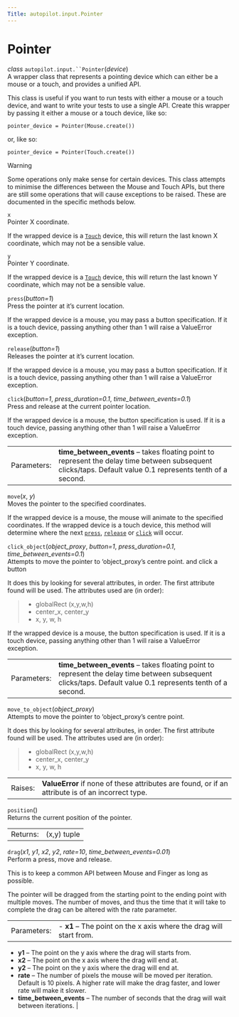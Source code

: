 ```yaml
---
Title: autopilot.input.Pointer
---
```

        
Pointer
=======

 *class* `autopilot.input.``Pointer`(*device*)<a href="#Pointer" class="reference internal"></a><a href="#autopilot.input.Pointer" class="headerlink" title="Permalink to this definition"></a>  
A wrapper class that represents a pointing device which can either be a mouse or a touch, and provides a unified API.

This class is useful if you want to run tests with either a mouse or a touch device, and want to write your tests to use a single API. Create this wrapper by passing it either a mouse or a touch device, like so:

    pointer_device = Pointer(Mouse.create())

or, like so:

    pointer_device = Pointer(Touch.create())

Warning

Some operations only make sense for certain devices. This class attempts to minimise the differences between the Mouse and Touch APIs, but there are still some operations that will cause exceptions to be raised. These are documented in the specific methods below.

 `x`<a href="#Pointer.x" class="reference internal"></a><a href="#autopilot.input.Pointer.x" class="headerlink" title="Permalink to this definition"></a>  
Pointer X coordinate.

If the wrapped device is a <a href="autopilot.input.Touch.md#autopilot.input.Touch" class="reference internal" title="autopilot.input.Touch"><code class="xref py py-class docutils literal">Touch</code></a> device, this will return the last known X coordinate, which may not be a sensible value.

 `y`<a href="#Pointer.y" class="reference internal"></a><a href="#autopilot.input.Pointer.y" class="headerlink" title="Permalink to this definition"></a>  
Pointer Y coordinate.

If the wrapped device is a <a href="autopilot.input.Touch.md#autopilot.input.Touch" class="reference internal" title="autopilot.input.Touch"><code class="xref py py-class docutils literal">Touch</code></a> device, this will return the last known Y coordinate, which may not be a sensible value.

 `press`(*button=1*)<a href="#Pointer.press" class="reference internal"></a><a href="#autopilot.input.Pointer.press" class="headerlink" title="Permalink to this definition"></a>  
Press the pointer at it’s current location.

If the wrapped device is a mouse, you may pass a button specification. If it is a touch device, passing anything other than 1 will raise a ValueError exception.

 `release`(*button=1*)<a href="#Pointer.release" class="reference internal"></a><a href="#autopilot.input.Pointer.release" class="headerlink" title="Permalink to this definition"></a>  
Releases the pointer at it’s current location.

If the wrapped device is a mouse, you may pass a button specification. If it is a touch device, passing anything other than 1 will raise a ValueError exception.

 `click`(*button=1*, *press\_duration=0.1*, *time\_between\_events=0.1*)<a href="#Pointer.click" class="reference internal"></a><a href="#autopilot.input.Pointer.click" class="headerlink" title="Permalink to this definition"></a>  
Press and release at the current pointer location.

If the wrapped device is a mouse, the button specification is used. If it is a touch device, passing anything other than 1 will raise a ValueError exception.

|             |                                                                                                                                                              |
|-------------|--------------------------------------------------------------------------------------------------------------------------------------------------------------|
| Parameters: | **time\_between\_events** – takes floating point to represent the delay time between subsequent clicks/taps. Default value 0.1 represents tenth of a second. |

 `move`(*x*, *y*)<a href="#Pointer.move" class="reference internal"></a><a href="#autopilot.input.Pointer.move" class="headerlink" title="Permalink to this definition"></a>  
Moves the pointer to the specified coordinates.

If the wrapped device is a mouse, the mouse will animate to the specified coordinates. If the wrapped device is a touch device, this method will determine where the next <a href="#autopilot.input.Pointer.press" class="reference internal" title="autopilot.input.Pointer.press"><code class="xref py py-meth docutils literal">press</code></a>, <a href="#autopilot.input.Pointer.release" class="reference internal" title="autopilot.input.Pointer.release"><code class="xref py py-meth docutils literal">release</code></a> or <a href="#autopilot.input.Pointer.click" class="reference internal" title="autopilot.input.Pointer.click"><code class="xref py py-meth docutils literal">click</code></a> will occur.

 `click_object`(*object\_proxy*, *button=1*, *press\_duration=0.1*, *time\_between\_events=0.1*)<a href="#Pointer.click_object" class="reference internal"></a><a href="#autopilot.input.Pointer.click_object" class="headerlink" title="Permalink to this definition"></a>  
Attempts to move the pointer to ‘object\_proxy’s centre point. and click a button

It does this by looking for several attributes, in order. The first attribute found will be used. The attributes used are (in order):

> -   globalRect (x,y,w,h)
> -   center\_x, center\_y
> -   x, y, w, h

If the wrapped device is a mouse, the button specification is used. If it is a touch device, passing anything other than 1 will raise a ValueError exception.

|             |                                                                                                                                                              |
|-------------|--------------------------------------------------------------------------------------------------------------------------------------------------------------|
| Parameters: | **time\_between\_events** – takes floating point to represent the delay time between subsequent clicks/taps. Default value 0.1 represents tenth of a second. |

 `move_to_object`(*object\_proxy*)<a href="#Pointer.move_to_object" class="reference internal"></a><a href="#autopilot.input.Pointer.move_to_object" class="headerlink" title="Permalink to this definition"></a>  
Attempts to move the pointer to ‘object\_proxy’s centre point.

It does this by looking for several attributes, in order. The first attribute found will be used. The attributes used are (in order):

> -   globalRect (x,y,w,h)
> -   center\_x, center\_y
> -   x, y, w, h

|         |                                                                                                   |
|---------|---------------------------------------------------------------------------------------------------|
| Raises: | **ValueError** if none of these attributes are found, or if an attribute is of an incorrect type. |

 `position`()<a href="#Pointer.position" class="reference internal"></a><a href="#autopilot.input.Pointer.position" class="headerlink" title="Permalink to this definition"></a>  
Returns the current position of the pointer.

|          |             |
|----------|-------------|
| Returns: | (x,y) tuple |

 `drag`(*x1*, *y1*, *x2*, *y2*, *rate=10*, *time\_between\_events=0.01*)<a href="#Pointer.drag" class="reference internal"></a><a href="#autopilot.input.Pointer.drag" class="headerlink" title="Permalink to this definition"></a>  
Perform a press, move and release.

This is to keep a common API between Mouse and Finger as long as possible.

The pointer will be dragged from the starting point to the ending point with multiple moves. The number of moves, and thus the time that it will take to complete the drag can be altered with the rate parameter.

|             |                                                                                                                                                                               |
|-------------|-------------------------------------------------------------------------------------------------------------------------------------------------------------------------------|
| Parameters: | -   **x1** – The point on the x axis where the drag will start from.                                                                                                          
  -   **y1** – The point on the y axis where the drag will starts from.                                                                                                          
  -   **x2** – The point on the x axis where the drag will end at.                                                                                                               
  -   **y2** – The point on the y axis where the drag will end at.                                                                                                               
  -   **rate** – The number of pixels the mouse will be moved per iteration. Default is 10 pixels. A higher rate will make the drag faster, and lower rate will make it slower.  
  -   **time\_between\_events** – The number of seconds that the drag will wait between iterations.                                                                              |

